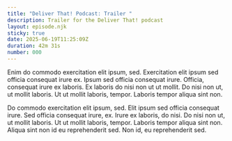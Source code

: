 ```yaml
---
title: "Deliver That! Podcast: Trailer "
description: Trailer for the Deliver That! podcast
layout: episode.njk
sticky: true
date: 2025-06-19T11:25:09Z
duration: 42m 31s
number: 000
---
```


Enim do commodo exercitation elit ipsum, sed. Exercitation elit ipsum sed officia consequat irure ex. Ipsum sed officia consequat irure. Officia, consequat irure ex laboris. Ex laboris do nisi non ut ut mollit. Do nisi non ut, ut mollit laboris. Ut ut mollit laboris, tempor. Laboris tempor aliqua sint non.

Do commodo exercitation elit ipsum, sed. Elit ipsum sed officia consequat irure. Sed officia consequat irure, ex. Irure ex laboris, do nisi. Do nisi non ut, ut mollit laboris. Ut ut mollit laboris, tempor. Laboris tempor aliqua sint non. Aliqua sint non id eu reprehenderit sed. Non id, eu reprehenderit sed.

